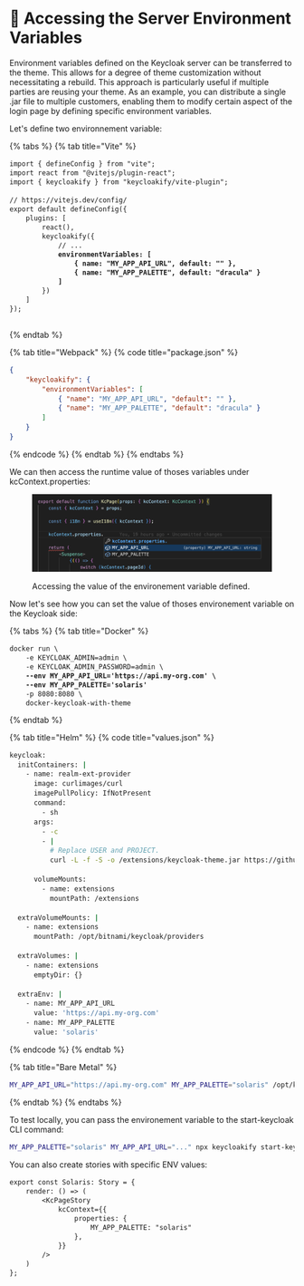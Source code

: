 # 🔧 Accessing the Server Environment Variables

Environment variables defined on the Keycloak server can be transferred to the theme. This allows for a degree of theme customization without necessitating a rebuild. This approach is particularly useful if multiple parties are reusing your theme. As an example, you can distribute a single .jar file to multiple customers, enabling them to modify certain aspect of the login page by defining specific environment variables.

Let's define two environnement variable: &#x20;

{% tabs %}
{% tab title="Vite" %}
<pre class="language-typescript" data-title="vite.config.ts"><code class="lang-typescript">import { defineConfig } from "vite";
import react from "@vitejs/plugin-react";
import { keycloakify } from "keycloakify/vite-plugin";

// https://vitejs.dev/config/
export default defineConfig({
    plugins: [
        react(),
        keycloakify({
            // ...
<strong>            environmentVariables: [
</strong><strong>                { name: "MY_APP_API_URL", default: "" },
</strong><strong>                { name: "MY_APP_PALETTE", default: "dracula" }
</strong><strong>            ]
</strong>        })
    ]
});

</code></pre>
{% endtab %}

{% tab title="Webpack" %}
{% code title="package.json" %}
```json
{
    "keycloakify": {
        "environmentVariables": [
            { "name": "MY_APP_API_URL", "default": "" },
            { "name": "MY_APP_PALETTE", "default": "dracula" }
        ]
    }
}
```
{% endcode %}
{% endtab %}
{% endtabs %}

We can then access the runtime value of thoses variables under kcContext.properties:

<figure><img src=".gitbook/assets/image (131).png" alt=""><figcaption><p>Accessing the value of the environement variable defined.</p></figcaption></figure>

Now let's see how you can set the value of thoses environement variable on the Keycloak side:

{% tabs %}
{% tab title="Docker" %}
<pre class="language-bash"><code class="lang-bash">docker run \
    -e KEYCLOAK_ADMIN=admin \
    -e KEYCLOAK_ADMIN_PASSWORD=admin \
<strong>    --env MY_APP_API_URL='https://api.my-org.com' \
</strong><strong>    --env MY_APP_PALETTE='solaris'
</strong>    -p 8080:8080 \
    docker-keycloak-with-theme
</code></pre>


{% endtab %}

{% tab title="Helm" %}
{% code title="values.json" %}
```bash
keycloak:
  initContainers: |
    - name: realm-ext-provider
      image: curlimages/curl
      imagePullPolicy: IfNotPresent
      command:
        - sh
      args:
        - -c
        - |
          # Replace USER and PROJECT.    
          curl -L -f -S -o /extensions/keycloak-theme.jar https://github.com/USER/PROJECT/releases/latest/download/keycloak-theme-for-kc-24.jar

      volumeMounts:
        - name: extensions
          mountPath: /extensions

  extraVolumeMounts: |
    - name: extensions
      mountPath: /opt/bitnami/keycloak/providers

  extraVolumes: |
    - name: extensions
      emptyDir: {}
      
  extraEnv: |
    - name: MY_APP_API_URL
      value: 'https://api.my-org.com'
    - name: MY_APP_PALETTE
      value: 'solaris'
```
{% endcode %}
{% endtab %}

{% tab title="Bare Metal" %}
```bash
MY_APP_API_URL="https://api.my-org.com" MY_APP_PALETTE="solaris" /opt/keycloak/bin/kc.sh start
```
{% endtab %}
{% endtabs %}

To test locally, you can pass the environement variable to the start-keycloak CLI command:

```bash
MY_APP_PALETTE="solaris" MY_APP_API_URL="..." npx keycloakify start-keycloak
```

You can also create stories with specific ENV values:

```tsx
export const Solaris: Story = {
    render: () => (
        <KcPageStory
            kcContext={{
                properties: {
                    MY_APP_PALETTE: "solaris"
                },
            }}
        />
    )
};
```
